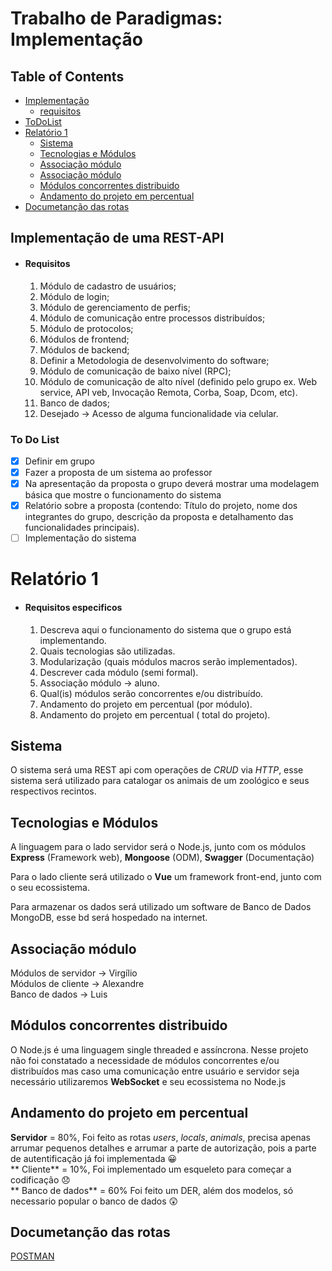 # Trabalho de Paradigmas: Implementação

## Table of Contents

- [Implementação](#implementação-de-uma-rest-api)
  * [requisitos](#requisitos)
- [ToDoList](#to-do-list)
- [Relatório 1](#relatório-1)
  * [Sistema](#sistema)
  * [Tecnologias e Módulos](#tecnologias-e-módulos)
  * [Associação módulo](#associação-módulo)
  * [Associação módulo](#associação-módulo)
  * [Módulos concorrentes distribuido](#módulos-concorrentes-distribuido)
  * [Andamento do projeto em percentual](#andamento-do-projeto-em-percentual)
- [Documetanção das rotas](#documetanção-das-rotas)

## Implementação de uma REST-API

* #### Requisitos
    1. Módulo de cadastro de usuários;
    2. Módulo de login;
    3. Módulo de gerenciamento de perfis;
    4. Módulo de comunicação entre processos distribuídos;
    5. Módulo de protocolos;
    6. Módulos de frontend;
    7. Módulos de backend;
    8. Definir a Metodologia de desenvolvimento do software;
    9. Módulo de comunicação de baixo nível (RPC);
    10. Módulo de comunicação de alto nível (definido pelo grupo ex. Web service, API veb, Invocação Remota, Corba, Soap, Dcom, etc).
    11. Banco de dados;
    12. Desejado -> Acesso de alguma funcionalidade via celular.

### To Do List

- [x] Definir em grupo
- [x] Fazer a proposta de um sistema ao professor
- [x] Na apresentação da proposta o grupo deverá mostrar uma modelagem básica que mostre o funcionamento do sistema
- [x] Relatório sobre a proposta (contendo: Título do projeto, nome dos integrantes do grupo, descrição da proposta e detalhamento das funcionalidades principais).
- [ ] Implementação do sistema

# Relatório 1

* #### Requisitos especificos
    1. Descreva aqui o funcionamento do sistema que o grupo está implementando.
    2. Quais tecnologias são utilizadas.
    3. Modularização (quais módulos macros serão implementados).
    4. Descrever cada módulo (semi formal).
    5. Associação módulo -> aluno.
    6. Qual(is) módulos serão concorrentes e/ou distribuído.
    7. Andamento do projeto em percentual (por módulo).
    8. Andamento do projeto em percentual ( total do projeto).

## Sistema

O sistema será uma REST api com operações de _CRUD_ via _HTTP_, esse sistema será utilizado para catalogar os animais de um zoológico e seus respectivos recintos.

## Tecnologias e Módulos

A linguagem para o lado servidor será o Node.js, junto com os módulos **Express**  (Framework web), **Mongoose** (ODM), **Swagger** (Documentação)

Para o lado cliente será utilizado o **Vue** um framework front-end, junto com o seu ecossistema.

Para armazenar os dados será utilizado um software de Banco de Dados MongoDB, esse bd será hospedado na internet.

## Associação módulo

Módulos de servidor -> Virgílio    
Módulos de cliente -> Alexandre    
Banco de dados -> Luis  

## Módulos concorrentes distribuido

O Node.js é uma linguagem single threaded e assíncrona. Nesse projeto não foi constatado a necessidade de módulos concorrentes e/ou distribuídos mas caso uma comunicação entre usuário e servidor seja necessário utilizaremos __WebSocket__ e seu ecossistema no Node.js

## Andamento do projeto em percentual

**Servidor** = 80%, Foi feito as rotas _users_, _locals_, _animals_, precisa apenas arrumar pequenos detalhes e arrumar a parte de autorização,
pois a parte de autentificação já foi implementada :grinning:  
** Cliente**  = 10%, Foi implementado um esqueleto para começar a codificação :disappointed:  
** Banco de dados**  = 60% Foi feito um DER, além dos modelos, só necessario popular o banco de dados :astonished: 


## Documetanção das rotas
 [POSTMAN](https://documenter.getpostman.com/view/5251988/RzZ6HLGH)

